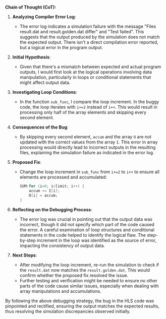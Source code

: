 **Chain of Thought (CoT):**

1. **Analyzing Compiler Error Log**: 
   - The error log indicates a simulation failure with the message "Files result.dat and result.golden.dat differ" and "Test failed". This suggests that the output produced by the simulation does not match the expected output. There isn't a direct compilation error reported, but a logical error in the program output.

2. **Initial Hypothesis**:
   - Given that there's a mismatch between expected and actual program outputs, I would first look at the logical operations involving data manipulation, particularly in loops or conditional statements that might affect output data.

3. **Investigating Loop Conditions**:
   - In the function `sub_func`, I compare the loop increment. In the buggy code, the loop iterates with `i+=2` instead of `i++`. This would result in processing only half of the array elements and skipping every second element.

4. **Consequences of the Bug**:
   - By skipping every second element, `accum` and the array `O` are not updated with the correct values from the array `I`. This error in array processing would directly lead to incorrect outputs in the resulting files, explaining the simulation failure as indicated in the error log.

5. **Proposed Fix**:
   - Change the loop increment in `sub_func` from `i+=2` to `i++` to ensure all elements are processed and accumulated:
     ```cpp
     SUM:for (i=0; i<limit; i++) {
         accum += I[i];
         O[i] = accum;
     }
     ```

6. **Reflecting on the Debugging Process**:
   - The error log was crucial in pointing out that the output data was incorrect, though it did not specify which part of the code caused the error. A careful examination of loop structures and conditional statements in the code helped to identify the logical flaw. The step-by-step increment in the loop was identified as the source of error, impacting the consistency of output data.

7. **Next Steps**:
   - After modifying the loop increment, re-run the simulation to check if the `result.dat` now matches the `result.golden.dat`. This would confirm whether the proposed fix resolved the issue.
   - Further testing and verification might be needed to ensure no other parts of the code cause similar issues, especially when dealing with array manipulations and accumulations.

By following the above debugging strategy, the bug in the HLS code was pinpointed and rectified, ensuring the output matches the expected results, thus resolving the simulation discrepancies observed initially.
